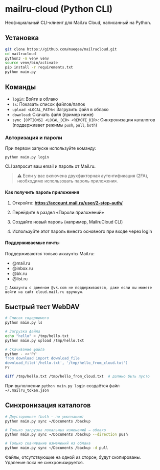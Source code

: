 # mailru-cloud (Python CLI)

Неофициальный CLI-клиент для Mail.ru Cloud, написанный на Python.

## Установка

```bash
git clone https://github.com/mueqee/mailrucloud.git
cd mailrucloud
python3 -m venv venv
source venv/bin/activate
pip install -r requirements.txt
python main.py
```

## Команды

- `login`: Войти в облако
- `ls`: Показать список файлов/папок
- `upload <LOCAL_PATH>`: Загрузить файл в облако
- `download`: Скачать файл (пример ниже)
- `sync [OPTIONS] <LOCAL_DIR> <REMOTE_DIR>`: Синхронизация каталогов (поддерживает режимы `push`, `pull`, `both`)

### Авторизация и пароли

При первом запуске используйте команду:

`python main.py login`

CLI запросит ваш email и пароль от Mail.ru.

> ⚠️ Если у вас включена двухфакторная аутентификация (2FA), необходимо использовать пароль приложения.

#### Как получить пароль приложения

   1. Откройте: **https://account.mail.ru/user/2-step-auth/**

   2. Перейдите в раздел «Пароли приложений»

   3. Создайте новый пароль (например, MailruCloud CLI)

   4. Используйте этот пароль вместо основного при входе через login

#### Поддерживаемые почты

Поддерживаются только аккаунты Mail.ru:

   - @mail.ru
   - @inbox.ru
   - @bk.ru
   - @list.ru

    🛑 Аккаунты с доменом @vk.com не поддерживаются, даже если вы можете войти на сайт cloud.mail.ru вручную.


## Быстрый тест WebDAV

```bash
# Список содержимого
python main.py ls

# Загрузка файла
echo "hello" > /tmp/hello.txt
python main.py upload /tmp/hello.txt

# Скачивание файла
python - <<'PY'
from download import download_file
download_file('/hello.txt', '/tmp/hello_from_cloud.txt')
PY

diff /tmp/hello.txt /tmp/hello_from_cloud.txt  # должно быть пусто
```

При выполнении `python main.py login` создаётся файл `~/.mailru_token.json`

## Синхронизация каталогов

```bash
# Двусторонняя (both — по умолчанию)
python main.py sync ~/Documents /backup

# Только загрузка локальных изменений → облако
python main.py sync ~/Documents /backup --direction push

# Только скачивание изменений из облака
python main.py sync ~/Documents /backup -d pull
```

Файлы, отсутствующие на одной из сторон, будут скопированы. Удаление пока не синхронизируется.
